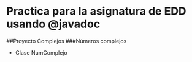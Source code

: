 # Practica para la asignatura de EDD usando **@javadoc**
##Proyecto Complejos
###Números complejos
<ul>
<li>Clase NumComplejo</li>



</ul>
